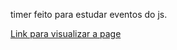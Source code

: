 timer feito para estudar eventos do js.

<a href="https://kevincaldieraro.github.io/timer/">Link para visualizar a page</a>
